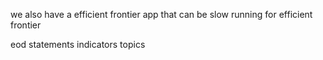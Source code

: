 we also have a efficient frontier app that can be
slow running for efficient frontier

eod
statements
indicators
topics

